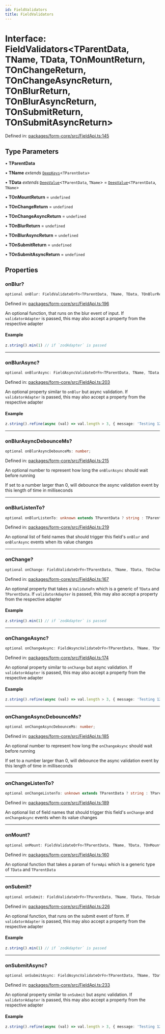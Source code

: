 ```yaml
---
id: FieldValidators
title: FieldValidators
---
```


<!-- DO NOT EDIT: this page is autogenerated from the type comments -->

# Interface: FieldValidators\<TParentData, TName, TData, TOnMountReturn, TOnChangeReturn, TOnChangeAsyncReturn, TOnBlurReturn, TOnBlurAsyncReturn, TOnSubmitReturn, TOnSubmitAsyncReturn\>

Defined in: [packages/form-core/src/FieldApi.ts:145](https://github.com/TanStack/form/blob/main/packages/form-core/src/FieldApi.ts#L145)

## Type Parameters

• **TParentData**

• **TName** *extends* [`DeepKeys`](../type-aliases/deepkeys.md)\<`TParentData`\>

• **TData** *extends* [`DeepValue`](../type-aliases/deepvalue.md)\<`TParentData`, `TName`\> = [`DeepValue`](../type-aliases/deepvalue.md)\<`TParentData`, `TName`\>

• **TOnMountReturn** = `undefined`

• **TOnChangeReturn** = `undefined`

• **TOnChangeAsyncReturn** = `undefined`

• **TOnBlurReturn** = `undefined`

• **TOnBlurAsyncReturn** = `undefined`

• **TOnSubmitReturn** = `undefined`

• **TOnSubmitAsyncReturn** = `undefined`

## Properties

### onBlur?

```ts
optional onBlur: FieldValidateOrFn<TParentData, TName, TData, TOnBlurReturn>;
```

Defined in: [packages/form-core/src/FieldApi.ts:196](https://github.com/TanStack/form/blob/main/packages/form-core/src/FieldApi.ts#L196)

An optional function, that runs on the blur event of input.
If `validatorAdapter` is passed, this may also accept a property from the respective adapter

#### Example

```ts
z.string().min(1) // if `zodAdapter` is passed
```

***

### onBlurAsync?

```ts
optional onBlurAsync: FieldAsyncValidateOrFn<TParentData, TName, TData, TOnBlurAsyncReturn>;
```

Defined in: [packages/form-core/src/FieldApi.ts:203](https://github.com/TanStack/form/blob/main/packages/form-core/src/FieldApi.ts#L203)

An optional property similar to `onBlur` but async validation. If `validatorAdapter`
is passed, this may also accept a property from the respective adapter

#### Example

```ts
z.string().refine(async (val) => val.length > 3, { message: 'Testing 123' }) // if `zodAdapter` is passed
```

***

### onBlurAsyncDebounceMs?

```ts
optional onBlurAsyncDebounceMs: number;
```

Defined in: [packages/form-core/src/FieldApi.ts:215](https://github.com/TanStack/form/blob/main/packages/form-core/src/FieldApi.ts#L215)

An optional number to represent how long the `onBlurAsync` should wait before running

If set to a number larger than 0, will debounce the async validation event by this length of time in milliseconds

***

### onBlurListenTo?

```ts
optional onBlurListenTo: unknown extends TParentData ? string : TParentData extends readonly any[] & IsTuple<TParentData> ? PrefixTupleAccessor<TParentData<TParentData>, AllowedIndexes<TParentData<TParentData>, never>, []> : TParentData extends any[] ? PrefixArrayAccessor<TParentData<TParentData>, [any]> : TParentData extends Date ? never : TParentData extends object ? PrefixObjectAccessor<TParentData<TParentData>, []> : TParentData extends string | number | bigint | boolean ? "" : never[];
```

Defined in: [packages/form-core/src/FieldApi.ts:219](https://github.com/TanStack/form/blob/main/packages/form-core/src/FieldApi.ts#L219)

An optional list of field names that should trigger this field's `onBlur` and `onBlurAsync` events when its value changes

***

### onChange?

```ts
optional onChange: FieldValidateOrFn<TParentData, TName, TData, TOnChangeReturn>;
```

Defined in: [packages/form-core/src/FieldApi.ts:167](https://github.com/TanStack/form/blob/main/packages/form-core/src/FieldApi.ts#L167)

An optional property that takes a `ValidateFn` which is a generic of `TData` and `TParentData`.
If `validatorAdapter` is passed, this may also accept a property from the respective adapter

#### Example

```ts
z.string().min(1) // if `zodAdapter` is passed
```

***

### onChangeAsync?

```ts
optional onChangeAsync: FieldAsyncValidateOrFn<TParentData, TName, TData, TOnChangeAsyncReturn>;
```

Defined in: [packages/form-core/src/FieldApi.ts:174](https://github.com/TanStack/form/blob/main/packages/form-core/src/FieldApi.ts#L174)

An optional property similar to `onChange` but async validation. If `validatorAdapter`
is passed, this may also accept a property from the respective adapter

#### Example

```ts
z.string().refine(async (val) => val.length > 3, { message: 'Testing 123' }) // if `zodAdapter` is passed
```

***

### onChangeAsyncDebounceMs?

```ts
optional onChangeAsyncDebounceMs: number;
```

Defined in: [packages/form-core/src/FieldApi.ts:185](https://github.com/TanStack/form/blob/main/packages/form-core/src/FieldApi.ts#L185)

An optional number to represent how long the `onChangeAsync` should wait before running

If set to a number larger than 0, will debounce the async validation event by this length of time in milliseconds

***

### onChangeListenTo?

```ts
optional onChangeListenTo: unknown extends TParentData ? string : TParentData extends readonly any[] & IsTuple<TParentData> ? PrefixTupleAccessor<TParentData<TParentData>, AllowedIndexes<TParentData<TParentData>, never>, []> : TParentData extends any[] ? PrefixArrayAccessor<TParentData<TParentData>, [any]> : TParentData extends Date ? never : TParentData extends object ? PrefixObjectAccessor<TParentData<TParentData>, []> : TParentData extends string | number | bigint | boolean ? "" : never[];
```

Defined in: [packages/form-core/src/FieldApi.ts:189](https://github.com/TanStack/form/blob/main/packages/form-core/src/FieldApi.ts#L189)

An optional list of field names that should trigger this field's `onChange` and `onChangeAsync` events when its value changes

***

### onMount?

```ts
optional onMount: FieldValidateOrFn<TParentData, TName, TData, TOnMountReturn>;
```

Defined in: [packages/form-core/src/FieldApi.ts:160](https://github.com/TanStack/form/blob/main/packages/form-core/src/FieldApi.ts#L160)

An optional function that takes a param of `formApi` which is a generic type of `TData` and `TParentData`

***

### onSubmit?

```ts
optional onSubmit: FieldValidateOrFn<TParentData, TName, TData, TOnSubmitReturn>;
```

Defined in: [packages/form-core/src/FieldApi.ts:226](https://github.com/TanStack/form/blob/main/packages/form-core/src/FieldApi.ts#L226)

An optional function, that runs on the submit event of form.
If `validatorAdapter` is passed, this may also accept a property from the respective adapter

#### Example

```ts
z.string().min(1) // if `zodAdapter` is passed
```

***

### onSubmitAsync?

```ts
optional onSubmitAsync: FieldAsyncValidateOrFn<TParentData, TName, TData, TOnSubmitAsyncReturn>;
```

Defined in: [packages/form-core/src/FieldApi.ts:233](https://github.com/TanStack/form/blob/main/packages/form-core/src/FieldApi.ts#L233)

An optional property similar to `onSubmit` but async validation. If `validatorAdapter`
is passed, this may also accept a property from the respective adapter

#### Example

```ts
z.string().refine(async (val) => val.length > 3, { message: 'Testing 123' }) // if `zodAdapter` is passed
```
